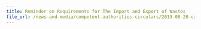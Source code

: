 ```yaml
---
title: Reminder on Requirements for The Import and Export of Wastes 
file_url: /news-and-media/competent-authorities-circulars/2019-08-20-ca.pdf
---
```

